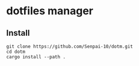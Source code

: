# dotfiles manager

## Install

```
git clone https://github.com/Senpai-10/dotm.git
cd dotm
cargo install --path .
```
